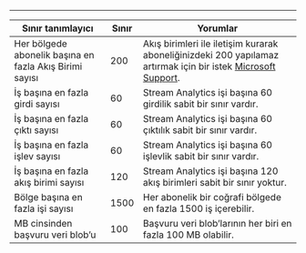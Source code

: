 ---
| Sınır tanımlayıcı | Sınır | Yorumlar |
| --- | --- | --- |
| Her bölgede abonelik başına en fazla Akış Birimi sayısı |200 |Akış birimleri ile iletişim kurarak aboneliğinizdeki 200 yapılamaz artırmak için bir istek [Microsoft Support](https://support.microsoft.com/en-us). |
| İş başına en fazla girdi sayısı |60 |Stream Analytics işi başına 60 girdilik sabit bir sınır vardır. |
| İş başına en fazla çıktı sayısı |60 |Stream Analytics işi başına 60 çıktılık sabit bir sınır vardır. |
| İş başına en fazla işlev sayısı |60 |Stream Analytics işi başına 60 işlevlik sabit bir sınır vardır. |
| İş başına en fazla akış birimi sayısı |120 |Stream Analytics işi başına 120 akış birimleri sabit bir sınır yoktur. |
| Bölge başına en fazla işi sayısı |1500 |Her abonelik bir coğrafi bölgede en fazla 1500 iş içerebilir. |
| MB cinsinden başvuru veri blob’u | 100 | Başvuru veri blob’larının her biri en fazla 100 MB olabilir. |

